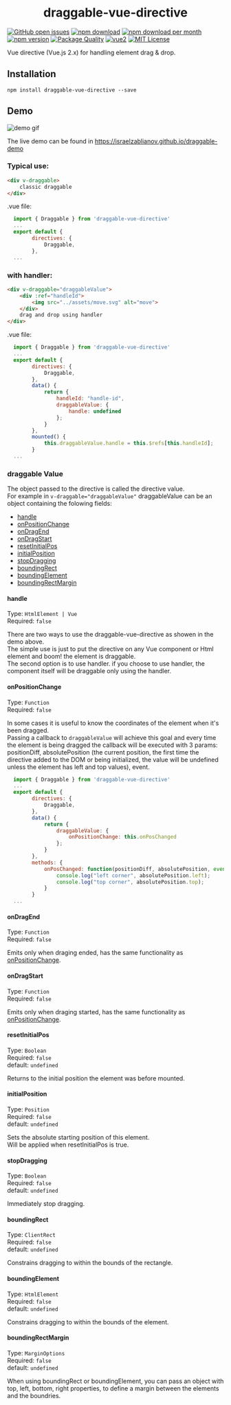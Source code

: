 <h1 align="center">draggable-vue-directive</h1>

[![GitHub open issues](https://img.shields.io/github/issues/IsraelZablianov/draggable-vue-directive.svg)](https://github.com/IsraelZablianov/draggable-vue-directive/issues?q=is%3Aopen+is%3Aissue)
[![npm download](https://img.shields.io/npm/dt/draggable-vue-directive.svg)](https://www.npmjs.com/package/draggable-vue-directive)
[![npm download per month](https://img.shields.io/npm/dm/draggable-vue-directive.svg)](https://www.npmjs.com/package/draggable-vue-directive)
[![npm version](https://img.shields.io/npm/v/draggable-vue-directive.svg)](https://www.npmjs.com/package/draggable-vue-directive)
[![Package Quality](http://npm.packagequality.com/shield/draggable-vue-directive.svg)](http://packagequality.com/#?package=draggable-vue-directive)
[![vue2](https://img.shields.io/badge/vue-2.x-brightgreen.svg)](https://vuejs.org/)
[![MIT License](https://img.shields.io/github/license/IsraelZablianov/draggable-vue-directive.svg)](https://github.com/IsraelZablianov/draggable-vue-directive/blob/master/LICENSE)


Vue directive (Vue.js 2.x) for handling element drag & drop.


## Installation

```console
npm install draggable-vue-directive --save
```

## Demo

![demo gif](https://media.giphy.com/media/3o6nUO1lWMkeyH5nfW/giphy.gif)

The live demo can be found in https://israelzablianov.github.io/draggable-demo


### Typical use:
``` html
<div v-draggable>
    classic draggable
</div>
```
.vue file:
``` js
  import { Draggable } from 'draggable-vue-directive'
  ...
  export default {
        directives: {
            Draggable,
        },
  ...
```

### with handler:
``` html
<div v-draggable="draggableValue">
    <div :ref="handleId">
        <img src="../assets/move.svg" alt="move">
    </div>
    drag and drop using handler
</div>
```
.vue file:
``` js
  import { Draggable } from 'draggable-vue-directive'
  ...
  export default {
        directives: {
            Draggable,
        },
        data() {
            return {
                handleId: "handle-id",
                draggableValue: {
                    handle: undefined
                };
            }
        },
        mounted() {
            this.draggableValue.handle = this.$refs[this.handleId];
        }
  ...
```

### draggable Value
The object passed to the directive is called the directive value.<br>
For example in `v-draggable="draggableValue"` draggableValue can be an object containing the folowing fields: <br>

* [handle](#handle)
* [onPositionChange](#onpositionchange)
* [onDragEnd](#ondragend)
* [onDragStart](#ondragstart)
* [resetInitialPos](#resetinitialpos)
* [initialPosition](#initialposition)
* [stopDragging](#stopdragging)
* [boundingRect](#boundingrect)
* [boundingElement](#boundingelement)
* [boundingRectMargin](#boundingrectmargin)
#### handle
Type: `HtmlElement | Vue`<br>
Required: `false`<br>

There are two ways to use the draggable-vue-directive as showen in the demo above.<br>
The simple use is just to put the directive on any Vue component or Html element and boom! the element is draggable.<br>
The second option is to use handler. if you choose to use handler, the component itself will be draggable only using the handler.


#### onPositionChange
Type: `Function`<br>
Required: `false`<br>

In some cases it is useful to know the coordinates of the element when it's been dragged.<br>
Passing a callback to `draggableValue` will achieve this goal and every time the element is being dragged the callback will be executed with 3 params: positionDiff, absolutePosition (the current position, the first time the directive added to the DOM or being initialized, the value will be undefined unless the element has left and top values), event.<br>

``` js
  import { Draggable } from 'draggable-vue-directive'
  ...
  export default {
        directives: {
            Draggable,
        },
        data() {
            return {
                draggableValue: {
                    onPositionChange: this.onPosChanged
                };
            }
        },
        methods: {
            onPosChanged: function(positionDiff, absolutePosition, event) {
                console.log("left corner", absolutePosition.left);
                console.log("top corner", absolutePosition.top);
            }
        }
  ...
```
#### onDragEnd
Type: `Function`<br>
Required: `false`<br>

Emits only when draging ended, has the same functionality as [onPositionChange](#onpositionchange).

#### onDragStart
Type: `Function`<br>
Required: `false`<br>

Emits only when draging started, has the same functionality as [onPositionChange](#onpositionchange).

#### resetInitialPos
Type: `Boolean`<br>
Required: `false`<br>
default: `undefined`<br>

Returns to the initial position the element was before mounted.

#### initialPosition
Type: `Position`<br>
Required: `false`<br>
default: `undefined`<br>

Sets the absolute starting position of this element.<br>
Will be applied when resetInitialPos is true.

#### stopDragging
Type: `Boolean`<br>
Required: `false`<br>
default: `undefined`<br>

Immediately stop dragging.


#### boundingRect
Type: `ClientRect`<br>
Required: `false`<br>
default: `undefined`<br>

Constrains dragging to within the bounds of the rectangle.


#### boundingElement
Type: `HtmlElement`<br>
Required: `false`<br>
default: `undefined`<br>

Constrains dragging to within the bounds of the element.


#### boundingRectMargin
Type: `MarginOptions`<br>
Required: `false`<br>
default: `undefined`<br>

When using boundingRect or boundingElement, you can pass an object with top, left, bottom, right
properties, to define a margin between the elements and the boundries.